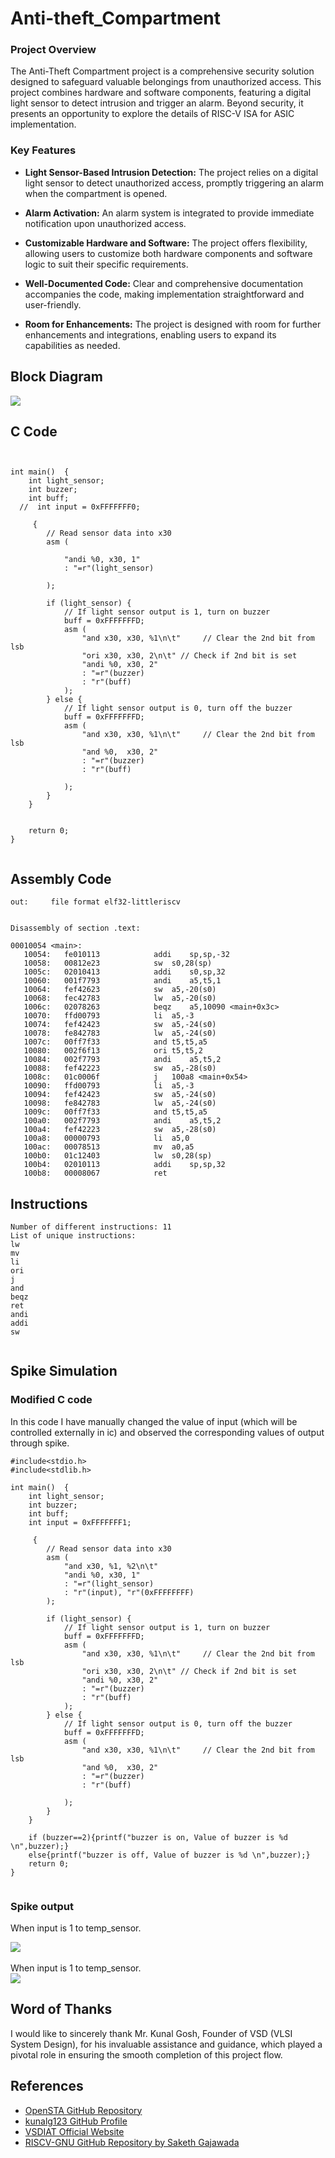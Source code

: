 # Anti-theft_Compartment

### Project Overview

The Anti-Theft Compartment project is a comprehensive security solution designed to safeguard valuable belongings from unauthorized access. This project combines hardware and software components, featuring a digital light sensor to detect intrusion and trigger an alarm. Beyond security, it presents an opportunity to explore the details of RISC-V ISA for ASIC implementation.

### Key Features

- **Light Sensor-Based Intrusion Detection:** The project relies on a digital light sensor to detect unauthorized access, promptly triggering an alarm when the compartment is opened.

- **Alarm Activation:** An alarm system is integrated to provide immediate notification upon unauthorized access.

- **Customizable Hardware and Software:** The project offers flexibility, allowing users to customize both hardware components and software logic to suit their specific requirements.

- **Well-Documented Code:** Clear and comprehensive documentation accompanies the code, making implementation straightforward and user-friendly.

- **Room for Enhancements:** The project is designed with room for further enhancements and integrations, enabling users to expand its capabilities as needed.

<h2>Block Diagram</h2>
<div>
	<img src="https://github.com/NiteshIIITB/Anti-theft_Compartment/assets/140998787/3d857054-9e97-4d45-b923-02434353f34d">

</div>


<h2>C Code</h2>

```


int main()  {
    int light_sensor;
    int buzzer;
    int buff;
  //  int input = 0xFFFFFFF0;
    
     {
        // Read sensor data into x30
        asm (
            
            "andi %0, x30, 1"
            : "=r"(light_sensor)
             
        );

        if (light_sensor) {
            // If light sensor output is 1, turn on buzzer
            buff = 0xFFFFFFFD;
            asm (
                "and x30, x30, %1\n\t"     // Clear the 2nd bit from lsb
                "ori x30, x30, 2\n\t" // Check if 2nd bit is set
                "andi %0, x30, 2"
                : "=r"(buzzer)
                : "r"(buff)
            );
        } else {
            // If light sensor output is 0, turn off the buzzer
            buff = 0xFFFFFFFD;
            asm (
                "and x30, x30, %1\n\t"     // Clear the 2nd bit from lsb
                "and %0,  x30, 2"
                : "=r"(buzzer)
                : "r"(buff)
              
            );
        }
    }
    
   
    return 0;
}


```

<h2>Assembly Code</h2>

```
out:     file format elf32-littleriscv


Disassembly of section .text:

00010054 <main>:
   10054:	fe010113          	addi	sp,sp,-32
   10058:	00812e23          	sw	s0,28(sp)
   1005c:	02010413          	addi	s0,sp,32
   10060:	001f7793          	andi	a5,t5,1
   10064:	fef42623          	sw	a5,-20(s0)
   10068:	fec42783          	lw	a5,-20(s0)
   1006c:	02078263          	beqz	a5,10090 <main+0x3c>
   10070:	ffd00793          	li	a5,-3
   10074:	fef42423          	sw	a5,-24(s0)
   10078:	fe842783          	lw	a5,-24(s0)
   1007c:	00ff7f33          	and	t5,t5,a5
   10080:	002f6f13          	ori	t5,t5,2
   10084:	002f7793          	andi	a5,t5,2
   10088:	fef42223          	sw	a5,-28(s0)
   1008c:	01c0006f          	j	100a8 <main+0x54>
   10090:	ffd00793          	li	a5,-3
   10094:	fef42423          	sw	a5,-24(s0)
   10098:	fe842783          	lw	a5,-24(s0)
   1009c:	00ff7f33          	and	t5,t5,a5
   100a0:	002f7793          	andi	a5,t5,2
   100a4:	fef42223          	sw	a5,-28(s0)
   100a8:	00000793          	li	a5,0
   100ac:	00078513          	mv	a0,a5
   100b0:	01c12403          	lw	s0,28(sp)
   100b4:	02010113          	addi	sp,sp,32
   100b8:	00008067          	ret

```

<h2>Instructions</h2>

```
Number of different instructions: 11
List of unique instructions:
lw
mv
li
ori
j
and
beqz
ret
andi
addi
sw


```

## Spike Simulation
### Modified C code

In this code I have manually changed the value of input (which will be controlled externally in ic) and observed the corresponding values of output through spike.

```
#include<stdio.h>
#include<stdlib.h>

int main()  {
    int light_sensor;
    int buzzer;
    int buff;
    int input = 0xFFFFFFF1;
    
     {
        // Read sensor data into x30
        asm (
            "and x30, %1, %2\n\t"
            "andi %0, x30, 1"
            : "=r"(light_sensor)
            : "r"(input), "r"(0xFFFFFFFF)
        );

        if (light_sensor) {
            // If light sensor output is 1, turn on buzzer
            buff = 0xFFFFFFFD;
            asm (
                "and x30, x30, %1\n\t"     // Clear the 2nd bit from lsb
                "ori x30, x30, 2\n\t" // Check if 2nd bit is set
                "andi %0, x30, 2"
                : "=r"(buzzer)
                : "r"(buff)
            );
        } else {
            // If light sensor output is 0, turn off the buzzer
            buff = 0xFFFFFFFD;
            asm (
                "and x30, x30, %1\n\t"     // Clear the 2nd bit from lsb
                "and %0,  x30, 2"
                : "=r"(buzzer)
                : "r"(buff)
              
            );
        }
    }
    
    if (buzzer==2){printf("buzzer is on, Value of buzzer is %d \n",buzzer);}
    else{printf("buzzer is off, Value of buzzer is %d \n",buzzer);}
    return 0;
}


```

### Spike output
When input is 1 to temp_sensor.
<div>
	<img src= https://github.com/NiteshVLSI/Anti-theft_Compartment/assets/140998787/2e9871ac-6e0a-4698-aaff-55c275c66bfe>

</div>

<br>
When input is 1 to temp_sensor.
<div>
	<img src= "https://github.com/NiteshVLSI/Anti-theft_Compartment/assets/140998787/e82aa641-7bac-478f-a171-662f50569bf3">

</div>



## Word of Thanks

I would like to sincerely thank Mr. Kunal Gosh, Founder of VSD (VLSI System Design), for his invaluable assistance and guidance, which played a pivotal role in ensuring the smooth completion of this project flow.


## References

- [OpenSTA GitHub Repository](https://github.com/The-OpenROAD-Project/OpenSTA.git)
- [kunalg123 GitHub Profile](https://github.com/kunalg123)
- [VSDIAT Official Website](https://www.vsdiat.com)
- [RISCV-GNU GitHub Repository by Saketh Gajawada](https://github.com/SakethGajawada/RISCV-GNU)

